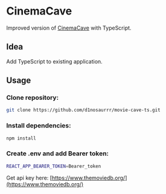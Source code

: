 # CinemaCave

Improved version of [CinemaCave](https://github.com/d1nosaurrr/CinemaCave/) with TypeScript.

## Idea

Add TypeScript to existing application.

## Usage

### Clone repository:
```bash
git clone https://github.com/d1nosaurrr/movie-cave-ts.git
```

### Install dependencies:

```bash
npm install
```

### Create .env and add Bearer token:

```bash
REACT_APP_BEARER_TOKEN=Bearer_token
```
Get api key here: [https://www.themoviedb.org/](https://www.themoviedb.org/)